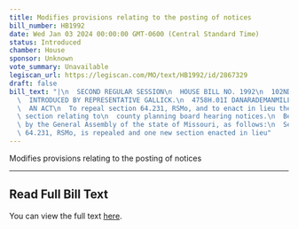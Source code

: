 ```yaml
---
title: Modifies provisions relating to the posting of notices
bill_number: HB1992
date: Wed Jan 03 2024 00:00:00 GMT-0600 (Central Standard Time)
status: Introduced
chamber: House
sponsor: Unknown
vote_summary: Unavailable
legiscan_url: https://legiscan.com/MO/text/HB1992/id/2867329
draft: false
bill_text: "|\n  SECOND REGULAR SESSION\n  HOUSE BILL NO. 1992\n  102ND GENERAL ASSEMBLY\n\
  \  INTRODUCED BY REPRESENTATIVE GALLICK.\n  4758H.01I DANARADEMANMILLER,ChiefClerk\n\
  \  AN ACT\n  To repeal section 64.231, RSMo, and to enact in lieu thereof one new\
  \ section relating to\n  county planning board hearing notices.\n  Be it enacted\
  \ by the General Assembly of the state of Missouri, as follows:\n  Section A. Section\
  \ 64.231, RSMo, is repealed and one new section enacted in lieu"
---
```

Modifies provisions relating to the posting of notices

---

## Read Full Bill Text

You can view the full text [here](https://legiscan.com/MO/text/HB1992/id/2867329).
